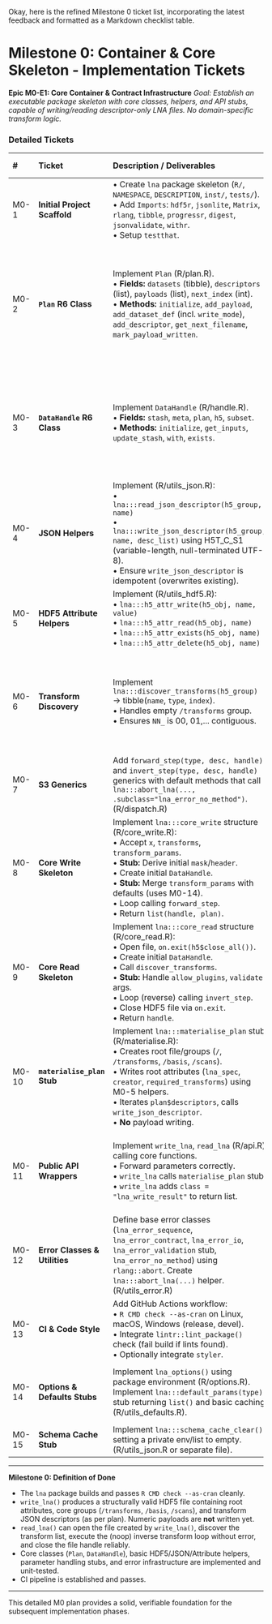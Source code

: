 Okay, here is the refined Milestone 0 ticket list, incorporating the latest feedback and formatted as a Markdown checklist table.

# Milestone 0: Container & Core Skeleton - Implementation Tickets

**Epic M0-E1: Core Container & Contract Infrastructure**
*Goal: Establish an executable package skeleton with core classes, helpers, and API stubs, capable of writing/reading descriptor-only LNA files. No domain-specific transform logic.*

### Detailed Tickets

| #     | Ticket                        | Description / Deliverables                                                                                                                                                                                                                                                                                                                                                                                    | Acceptance Criteria                                                                                                                                                                                                                          | Spec Refs    |
| :---- | :---------------------------- | :---------------------------------------------------------------------------------------------------------------------------------------------------------------------------------------------------------------------------------------------------------------------------------------------------------------------------------------------------------------------------------------------------------- | :------------------------------------------------------------------------------------------------------------------------------------------------------------------------------------------------------------------------------------------- | :----------- |
| M0-1  | **Initial Project Scaffold**  | • Create `lna` package skeleton (`R/`, `NAMESPACE`, `DESCRIPTION`, `inst/`, `tests/`). <br> • Add `Imports`: `hdf5r`, `jsonlite`, `Matrix`, `rlang`, `tibble`, `progressr`, `digest`, `jsonvalidate`, `withr`. <br> • Setup `testthat`.                                                                                                                                                                       | `devtools::check()` passes with zero R code errors/warnings.                                                                                                                                                                                  | §8 (Pkg)     |
| M0-2  | **`Plan` R6 Class**         | Implement `Plan` (R/plan.R). <br> • **Fields:** `datasets` (tibble), `descriptors` (list), `payloads` (list), `next_index` (int). <br> • **Methods:** `initialize`, `add_payload`, `add_dataset_def` (incl. `write_mode`), `add_descriptor`, `get_next_filename`, `mark_payload_written`.                                                                                                   | • Unit tests verify all methods. <br> • `add_descriptor` increments index, formats name correctly. <br> • `add_dataset_def` row contains all columns incl. `write_mode`. <br> • `mark_payload_written` sets `payloads[[key]]` to `NULL`. <br> • `get_next_filename()` is monotonic ("00_", "01_", ...). | §4 (Pkg)     |
| M0-3  | **`DataHandle` R6 Class**   | Implement `DataHandle` (R/handle.R). <br> • **Fields:** `stash`, `meta`, `plan`, `h5`, `subset`. <br> • **Methods:** `initialize`, `get_inputs`, `update_stash`, `with`, `exists`.                                                                                                                                                                                                                          | • `update_stash` returns new object (`h1` unchanged after `h2 <- h1$update_stash(...)`, checked via `identical(names(h1), names(h2))` and `!identical(h1, h2)`). <br> • `get_inputs` raises `"lna_error_contract"` on missing key. <br> • `exists` works. | §4 (Pkg)     |
| M0-4  | **JSON Helpers**            | Implement (R/utils_json.R): <br> • `lna:::read_json_descriptor(h5_group, name)` <br> • `lna:::write_json_descriptor(h5_group, name, desc_list)` using H5T_C_S1 (variable-length, null-terminated UTF-8). <br> • Ensure `write_json_descriptor` is idempotent (overwrites existing).                                                                                                                               | • Object → `write` → `read` → Object round-trip yields identical object. <br> • HDF5 dataset type is correct. <br> • Writing to existing path replaces content without error.                                                                      | §7 (Pkg), §2 (Spec) |
| M0-5  | **HDF5 Attribute Helpers**  | Implement (R/utils_hdf5.R): <br> • `lna:::h5_attr_write(h5_obj, name, value)` <br> • `lna:::h5_attr_read(h5_obj, name)` <br> • `lna:::h5_attr_exists(h5_obj, name)` <br> • `lna:::h5_attr_delete(h5_obj, name)`                                                                                                                                                                                          | • Write/Read round-trip for various R types. <br> • `h5_attr_exists` works. <br> • `h5_attr_delete` removes attribute.                                                                                                                         | §7 (Pkg)     |
| M0-6  | **Transform Discovery**     | Implement `lna:::discover_transforms(h5_group)` → tibble(`name`, `type`, `index`). <br> • Handles empty `/transforms` group. <br> • Ensures `NN_` is 00, 01,... contiguous.                                                                                                                                                                                                                          | • Unit test with dummy HDF5 files (correct sequence, missing sequence, non-numeric prefix, empty group). <br> • Empty `/transforms` returns 0-row tibble. <br> • Raises `"lna_error_sequence"` on non-contiguous index.                             | §7 (Pkg), §3.3 (Spec) |
| M0-7  | **S3 Generics**             | Add `forward_step(type, desc, handle)` and `invert_step(type, desc, handle)` generics with default methods that call `lna:::abort_lna(..., .subclass="lna_error_no_method")`. (R/dispatch.R)                                                                                                                                                                                        | `methods("forward_step")` lists default; calling default method throws expected error.                                                                                                                                                  | §3 (Pkg)     |
| M0-8  | **Core Write Skeleton**     | Implement `lna:::core_write` structure (R/core_write.R): <br> • Accept `x`, `transforms`, `transform_params`. <br> • **Stub:** Derive initial `mask`/`header`. <br> • Create initial `DataHandle`. <br> • **Stub:** Merge `transform_params` with defaults (uses M0-14). <br> • Loop calling `forward_step`. <br> • Return `list(handle, plan)`.                                                              | • Unit test with mock `forward_step` confirms loop structure and param merging stub call. <br> • Plan accumulates N descriptors.                                                                                                          | §3, §2 (Pkg) |
| M0-9  | **Core Read Skeleton**      | Implement `lna:::core_read` structure (R/core_read.R): <br> • Open file, `on.exit(h5$close_all())`. <br> • Create initial `DataHandle`. <br> • Call `discover_transforms`. <br> • **Stub:** Handle `allow_plugins`, `validate` args. <br> • Loop (reverse) calling `invert_step`. <br> • Close HDF5 file via `on.exit`. <br> • Return `handle`.                                                                    | • Unit test with empty `/transforms` group reads ok. <br> • File handle is closed even if default `invert_step` errors during loop (check via mock).                                                                                 | §3, §2 (Pkg) |
| M0-10 | **`materialise_plan` Stub** | Implement `lna:::materialise_plan` stub (R/materialise.R): <br> • Creates root file/groups (`/`, `/transforms`, `/basis`, `/scans`). <br> • Writes root attributes (`lna_spec`, `creator`, `required_transforms`) using M0-5 helpers. <br> • Iterates `plan$descriptors`, calls `write_json_descriptor`. <br> • **No** payload writing. | • Output HDF5 file is created and valid. <br> • Root attributes and core groups exist. <br> • `/transforms/00_type.json` exists.                                                                                                             | §7 (Pkg)     |
| M0-11 | **Public API Wrappers**     | Implement `write_lna`, `read_lna` (R/api.R) calling core functions. <br> • Forward parameters correctly. <br> • `write_lna` calls `materialise_plan` stub. <br> • `write_lna` adds `class = "lna_write_result"` to return list.                                                                                                | • `write_lna(..., file=NULL)` runs, returns list with `plan` & `class`. <br> • `read_lna()` on that path runs without error (returning empty handle). <br> • Parameter pass-through verified.                                                              | §2 (Pkg)     |
| M0-12 | **Error Classes & Utilities** | Define base error classes (`lna_error_sequence`, `lna_error_contract`, `lna_error_io`, `lna_error_validation` stub, `lna_error_no_method`) using `rlang::abort`. Create `lna:::abort_lna(...)` helper. (R/utils_error.R) | • Tests trigger each defined M0 error class via mocks or invalid inputs.                                                                                 | §6 (Pkg)     |
| M0-13 | **CI & Code Style**         | Add GitHub Actions workflow: <br> • `R CMD check --as-cran` on Linux, macOS, Windows (release, devel). <br> • Integrate `lintr::lint_package()` check (fail build if lints found). <br> • Optionally integrate `styler`.                                                                                                 | • CI workflow runs and passes on push/PR for M0 codebase.                                                                                                    | —            |
| M0-14 | **Options & Defaults Stubs** | Implement `lna_options()` using package environment (R/options.R). Implement `lna:::default_params(type)` stub returning `list()` and basic caching (R/utils_defaults.R).                                | • Unit test: set/get options via `lna_options()`. <br> • `lna:::default_params("foo")` returns `list()` and subsequent call is cached.                                                                                              | §2, §7 (Pkg) |
| M0-15 | **Schema Cache Stub**       | Implement `lna:::schema_cache_clear()` setting a private env/list to empty. (R/utils_json.R or separate file).                                                                                   | Unit test: call `clear`, check cache object is empty.                                                                                                     | §7 (Pkg)     |

---

**Milestone 0: Definition of Done**

*   The `lna` package builds and passes `R CMD check --as-cran` cleanly.
*   `write_lna()` produces a structurally valid HDF5 file containing root attributes, core groups (`/transforms`, `/basis`, `/scans`), and transform JSON descriptors (as per plan). Numeric payloads are **not** written yet.
*   `read_lna()` can open the file created by `write_lna()`, discover the transform list, execute the (noop) inverse transform loop without error, and close the file handle reliably.
*   Core classes (`Plan`, `DataHandle`), basic HDF5/JSON/Attribute helpers, parameter handling stubs, and error infrastructure are implemented and unit-tested.
*   CI pipeline is established and passes.

---

This detailed M0 plan provides a solid, verifiable foundation for the subsequent implementation phases.